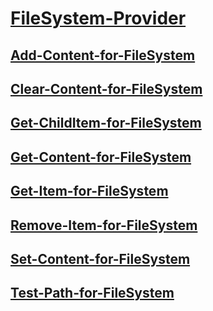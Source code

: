 #  [FileSystem-Provider](..\FileSystem-Provider.md)
##  [Add-Content-for-FileSystem](add-content-for-filesystem.md)
##  [Clear-Content-for-FileSystem](clear-content-for-filesystem.md)
##  [Get-ChildItem-for-FileSystem](get-childitem-for-filesystem.md)
##  [Get-Content-for-FileSystem](get-content-for-filesystem.md)
##  [Get-Item-for-FileSystem](get-item-for-filesystem.md)
##  [Remove-Item-for-FileSystem](remove-item-for-filesystem.md)
##  [Set-Content-for-FileSystem](set-content-for-filesystem.md)
##  [Test-Path-for-FileSystem](test-path-for-filesystem.md)
